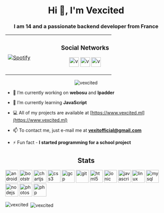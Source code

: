 <h1 align="center">Hi 👋, I'm Vexcited</h1>
<h3 align="center">I am 14 and a passionate backend developer from France</h3>

<table width="100%"> 
  <tr>
  <td width="50%">
      
&nbsp; <br> [![Spotify](https://vexcited.vercel.app/api/spotify)](https://open.spotify.com/user/ya2pmsrwdxkarhyp4q4a5a4or)

  </td>
  <td align="center" width="50%">
  <h3>Social Networks</h3><p align="center">
<a href="https://twitter.com/vexcitedoff" target="blank"><img src="https://cdn.jsdelivr.net/npm/simple-icons@3.0.1/icons/twitter.svg" alt="vexcitedoff" height="30" width="30" /></a>
<a href="https://instagram.com/vexcitedoff" target="blank"><img src="https://cdn.jsdelivr.net/npm/simple-icons@3.0.1/icons/instagram.svg" alt="vexcitedoff" height="30" width="30" /></a>
<a href="https://www.youtube.com/channel/UCFJ__5HnvYEyaVkNuvUy4NQ" target="blank"><img src="https://cdn.jsdelivr.net/npm/simple-icons@3.0.1/icons/youtube.svg" alt="vexcited" height="30" width="30" /></a>
</p>
  </td>
  </table>

[//]: <> (The `&nbsp;` is to have Aphelion take up more space)



<p align="center"> <img src="https://komarev.com/ghpvc/?username=vexcited" alt="vexcited" /> </p>

- 🔭 I’m currently working on **webosu** and **lpadder**

- 🌱 I’m currently learning **JavaScript**

- 💻 All of my projects are available at [https://www.vexcited.ml](https://www.vexcited.ml)

- 📫 To contact me, just e-mail me at **vexitofficial@gmail.com**

- ⚡ Fun fact - **I started programming for a school project**

<h2 align="center">Stats</h2>
<p align="left"><img src="https://devicons.github.io/devicon/devicon.git/icons/android/android-original-wordmark.svg" alt="android" width="40" height="40"/> <img src="https://devicons.github.io/devicon/devicon.git/icons/bootstrap/bootstrap-plain.svg" alt="bootstrap" width="40" height="40"/> <img src="https://www.chartjs.org/media/logo-title.svg" alt="chartjs" width="40" height="40"/> <img src="https://devicons.github.io/devicon/devicon.git/icons/css3/css3-original-wordmark.svg" alt="css3" width="40" height="40"/> <img src="https://www.vectorlogo.zone/logos/google_cloud/google_cloud-icon.svg" alt="gcp" width="40" height="40"/> <img src="https://www.vectorlogo.zone/logos/git-scm/git-scm-icon.svg" alt="git" width="40" height="40"/> <img src="https://devicons.github.io/devicon/devicon.git/icons/html5/html5-original-wordmark.svg" alt="html5" width="40" height="40"/> <img src="https://upload.wikimedia.org/wikipedia/commons/d/d1/Ionic_Logo.svg" alt="ionic" width="40" height="40"/> <img src="https://devicons.github.io/devicon/devicon.git/icons/javascript/javascript-original.svg" alt="javascript" width="40" height="40"/> <img src="https://devicons.github.io/devicon/devicon.git/icons/linux/linux-original.svg" alt="linux" width="40" height="40"/> <img src="https://devicons.github.io/devicon/devicon.git/icons/mysql/mysql-original-wordmark.svg" alt="mysql" width="40" height="40"/> <img src="https://devicons.github.io/devicon/devicon.git/icons/nodejs/nodejs-original-wordmark.svg" alt="nodejs" width="40" height="40"/> <img src="https://devicons.github.io/devicon/devicon.git/icons/photoshop/photoshop-plain.svg" alt="photoshop" width="40" height="40"/> <img src="https://devicons.github.io/devicon/devicon.git/icons/php/php-original.svg" alt="php" width="40" height="40"/></p><p><img align="left" src="https://github-readme-stats.vercel.app/api/top-langs/?username=vexcited&layout=compact&hide=html" alt="vexcited" /></p>


<p>&nbsp;<img align="center" src="https://github-readme-stats.vercel.app/api?username=vexcited&show_icons=true" alt="vexcited" /></p>


